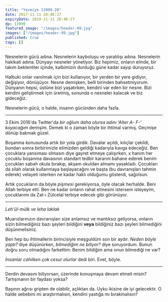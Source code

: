 ```yaml
---
title: "Yevmiye 13999-20"
date: 2017-11-11 20:46:27
expiryDate: 2018-11-11 20:46:27
dp: 13999
featured_image: "/images/header-99.jpg"
images: ["/images/header-99.jpg"]
published: true
tags: []
---
```





Nesnelerin gücü adına. Nesnelerin kayboluşu ve yaratılışı adına. Nesnelerin
hakikati adına. Dünyayı nesneler yönetiyor. Biz hepimiz, onların elinde, bir
takım beklentiler içinde, kalbimizin durduğu güne kadar sayıp duruyoruz. 

Halbuki onlar varolmak için bizi kullanıyor, bir yerden bir yere gidiyor,
değişiyor, dönüşüyor. Nesne demişken, belli birinden bahsetmiyorum. Dünyanın
hepsi, üstüne bizi yaşatırken, kendini var eden bir nesne. Bizi kendini
geliştirmek için üretmiş, sonunda o nesneler kalacak ve biz gideceğiz.

Nesnelerin gücü, o halde, insanın gücünden daha fazla. 

---------

3 Ekim 2016'da Twitter'da *bir oğlum daha olursa adını 'Alter A- F-'
koyacağım* demişim. Demek ki o zaman böyle bir ihtimal varmış. Geçmişe dönüp
bakmak güzel.

Boşanma konusunda artık bir yola girdik. Davalar açıldı, kılıçlar çekildi,
bundan sonra birbirimizle elimizden geldiği kadarıyla kavga edeceğiz. Ben
çocuklara yansıması olmasın diye gayret etmeye çalışırken, x hanım her çocuklu
boşanma davasının standart tedbir kararını bahane ederek benim çocukları sabah
okula bırakıp, akşam okuldan almamı yasakladı. Çocukları da silah olarak
kullanmaya başlayacağını ve başta (bu davranışları tahmin ederek) velayeti isterken
ne kadar haklı olduğumu gösterdi, sağolsun.

Artık çocukların da böyle *pişmesi* gerekiyorsa, öyle olacak herhalde. Beni
Allah terbiye etti. Ben ne kadar onların rahat etmesini istersem isteyeyim,
çocuklarımı da Zat-ı Zülcelal terbiye edecek gibi görünüyor. 

-----

*Leh'ül-mülk ve leha laklak* 

Muarızlarınızın davranışları size anlamsız ve mantıksız geliyorsa, onların sizin
bilmediğiniz bazı şeyleri bildiğini **veya** bildiğiniz bazı şeyleri bilmediğini
düşünmelisiniz. 

Ben hep bu ihtimallerin birincisiyle meşguldüm son bir aydır. *Neden böyle
yaptı?* diye düşünürken, *bilmediğim ne biliyor?* diye soruyordum. Bunun doğru
soru olmadığını farkettim: Benim bildiğim ama onun bilmediği ne var? 

*İnsanlar cahilken çok cesur olurlar* dedi biri. Evet, böyle. 

-------

Derdin devasını biliyorsan, üzerinde konuşmaya devam etmeli misin? Tartışmanın
bir faydası yoksa?

Başının ağrısı gripten de olabilir, açlıktan da. Uyku ikisine de iyi gelecektir.
O halde sebebini mi araştırmalısın, kendini yastığa mı bırakmalısın?


